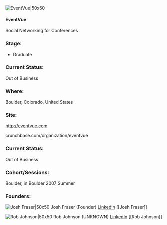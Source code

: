 

![EventVue|50x50](https://apimg.techstars.com/connect/images/image_files/53d6c4bfb5e11e63ac000008/original/eventvue2.png)

#### EventVue
Social Networking for Conferences

### Stage: 
 - Graduate 

### Current Status: 
Out of Business

### Where:
Boulder, Colorado, United States

### Site:
http://eventvue.com



crunchbase.com/organization/eventvue

### Current Status: 
Out of Business

### Cohort/Sessions: 
Boulder, in Boulder 2007 Summer

### Founders: 

![Josh Fraser|50x50](https://apimg.techstars.com/connect/images/image_files/57005c0a80832014be000002/original/josh.jpg) Josh Fraser (Founder) [LinkedIn](https://linkedin.com/in/joshuafraser) [[Josh Fraser]]

![Rob Johnson|50x50](https://apimg.techstars.com/connect/images/image_files/58d95d209c66a90abc000015/original/rob_johnson.jpg) Rob Johnson (UNKNOWN) [LinkedIn](https://linkedin.com/in/robnjohnson) [[Rob Johnson]]


